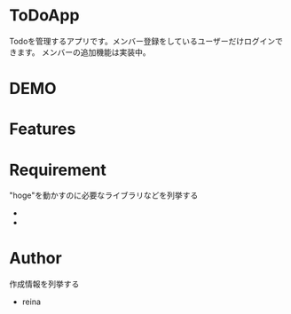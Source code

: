 # ToDoApp
Todoを管理するアプリです。メンバー登録をしているユーザーだけログインできます。
メンバーの追加機能は実装中。

# DEMO



# Features



# Requirement

"hoge"を動かすのに必要なライブラリなどを列挙する

* 
* 



# Author

作成情報を列挙する

* reina
